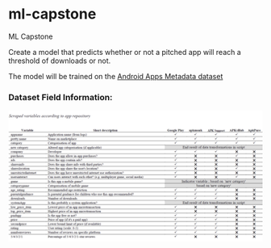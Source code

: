 # ml-capstone
ML Capstone

Create a model that predicts whether or not a pitched app will reach a threshold of downloads or not.

The model will be trained on the [Android Apps Metadata dataset](https://www.kaggle.com/datasets/kboghe/android-apps-metadata?select=Android+apps+csv.csv)

### Dataset Field Information:

![information on different fields of dataset](./dataInfo.png)
